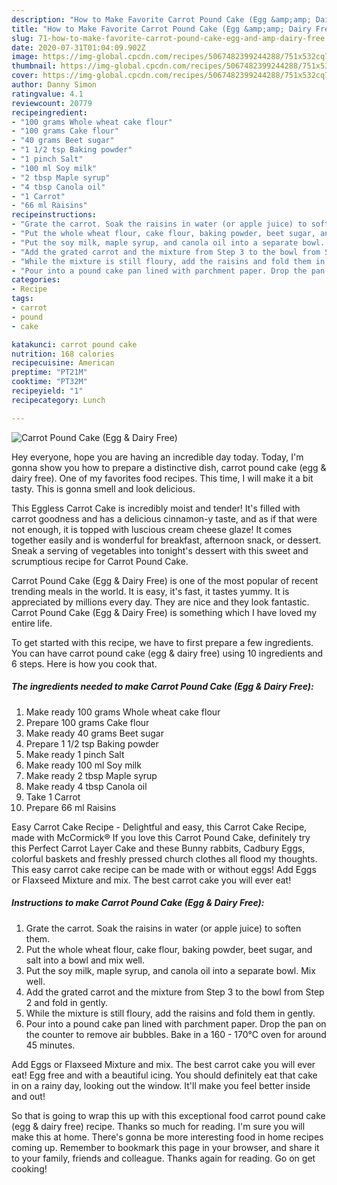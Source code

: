 ```yaml
---
description: "How to Make Favorite Carrot Pound Cake (Egg &amp;amp; Dairy Free)"
title: "How to Make Favorite Carrot Pound Cake (Egg &amp;amp; Dairy Free)"
slug: 71-how-to-make-favorite-carrot-pound-cake-egg-and-amp-dairy-free
date: 2020-07-31T01:04:09.902Z
image: https://img-global.cpcdn.com/recipes/5067482399244288/751x532cq70/carrot-pound-cake-egg-dairy-free-recipe-main-photo.jpg
thumbnail: https://img-global.cpcdn.com/recipes/5067482399244288/751x532cq70/carrot-pound-cake-egg-dairy-free-recipe-main-photo.jpg
cover: https://img-global.cpcdn.com/recipes/5067482399244288/751x532cq70/carrot-pound-cake-egg-dairy-free-recipe-main-photo.jpg
author: Danny Simon
ratingvalue: 4.1
reviewcount: 20779
recipeingredient:
- "100 grams Whole wheat cake flour"
- "100 grams Cake flour"
- "40 grams Beet sugar"
- "1 1/2 tsp Baking powder"
- "1 pinch Salt"
- "100 ml Soy milk"
- "2 tbsp Maple syrup"
- "4 tbsp Canola oil"
- "1 Carrot"
- "66 ml Raisins"
recipeinstructions:
- "Grate the carrot. Soak the raisins in water (or apple juice) to soften them."
- "Put the whole wheat flour, cake flour, baking powder, beet sugar, and salt into a bowl and mix well."
- "Put the soy milk, maple syrup, and canola oil into a separate bowl. Mix well."
- "Add the grated carrot and the mixture from Step 3 to the bowl from Step 2 and fold in gently."
- "While the mixture is still floury, add the raisins and fold them in gently."
- "Pour into a pound cake pan lined with parchment paper. Drop the pan on the counter to remove air bubbles. Bake in a 160 - 170℃ oven for around 45 minutes."
categories:
- Recipe
tags:
- carrot
- pound
- cake

katakunci: carrot pound cake 
nutrition: 168 calories
recipecuisine: American
preptime: "PT21M"
cooktime: "PT32M"
recipeyield: "1"
recipecategory: Lunch

---
```



![Carrot Pound Cake (Egg &amp; Dairy Free)](https://img-global.cpcdn.com/recipes/5067482399244288/751x532cq70/carrot-pound-cake-egg-dairy-free-recipe-main-photo.jpg)

Hey everyone, hope you are having an incredible day today. Today, I'm gonna show you how to prepare a distinctive dish, carrot pound cake (egg &amp; dairy free). One of my favorites food recipes. This time, I will make it a bit tasty. This is gonna smell and look delicious.

This Eggless Carrot Cake is incredibly moist and tender! It&#39;s filled with carrot goodness and has a delicious cinnamon-y taste, and as if that were not enough, it is topped with luscious cream cheese glaze! It comes together easily and is wonderful for breakfast, afternoon snack, or dessert. Sneak a serving of vegetables into tonight&#39;s dessert with this sweet and scrumptious recipe for Carrot Pound Cake.

Carrot Pound Cake (Egg &amp; Dairy Free) is one of the most popular of recent trending meals in the world. It is easy, it's fast, it tastes yummy. It is appreciated by millions every day. They are nice and they look fantastic. Carrot Pound Cake (Egg &amp; Dairy Free) is something which I have loved my entire life.


To get started with this recipe, we have to first prepare a few ingredients. You can have carrot pound cake (egg &amp; dairy free) using 10 ingredients and 6 steps. Here is how you cook that.

<!--inarticleads1-->

##### The ingredients needed to make Carrot Pound Cake (Egg &amp; Dairy Free):

1. Make ready 100 grams Whole wheat cake flour
1. Prepare 100 grams Cake flour
1. Make ready 40 grams Beet sugar
1. Prepare 1 1/2 tsp Baking powder
1. Make ready 1 pinch Salt
1. Make ready 100 ml Soy milk
1. Make ready 2 tbsp Maple syrup
1. Make ready 4 tbsp Canola oil
1. Take 1 Carrot
1. Prepare 66 ml Raisins


Easy Carrot Cake Recipe - Delightful and easy, this Carrot Cake Recipe, made with McCormick® If you love this Carrot Pound Cake, definitely try this Perfect Carrot Layer Cake and these Bunny rabbits, Cadbury Eggs, colorful baskets and freshly pressed church clothes all flood my thoughts. This easy carrot cake recipe can be made with or without eggs! Add Eggs or Flaxseed Mixture and mix. The best carrot cake you will ever eat! 

<!--inarticleads2-->

##### Instructions to make Carrot Pound Cake (Egg &amp; Dairy Free):

1. Grate the carrot. Soak the raisins in water (or apple juice) to soften them.
1. Put the whole wheat flour, cake flour, baking powder, beet sugar, and salt into a bowl and mix well.
1. Put the soy milk, maple syrup, and canola oil into a separate bowl. Mix well.
1. Add the grated carrot and the mixture from Step 3 to the bowl from Step 2 and fold in gently.
1. While the mixture is still floury, add the raisins and fold them in gently.
1. Pour into a pound cake pan lined with parchment paper. Drop the pan on the counter to remove air bubbles. Bake in a 160 - 170℃ oven for around 45 minutes.


Add Eggs or Flaxseed Mixture and mix. The best carrot cake you will ever eat! Egg free and with a beautiful icing. You should definitely eat that cake in on a rainy day, looking out the window. It&#39;ll make you feel better inside and out! 

So that is going to wrap this up with this exceptional food carrot pound cake (egg &amp; dairy free) recipe. Thanks so much for reading. I'm sure you will make this at home. There's gonna be more interesting food in home recipes coming up. Remember to bookmark this page in your browser, and share it to your family, friends and colleague. Thanks again for reading. Go on get cooking!
